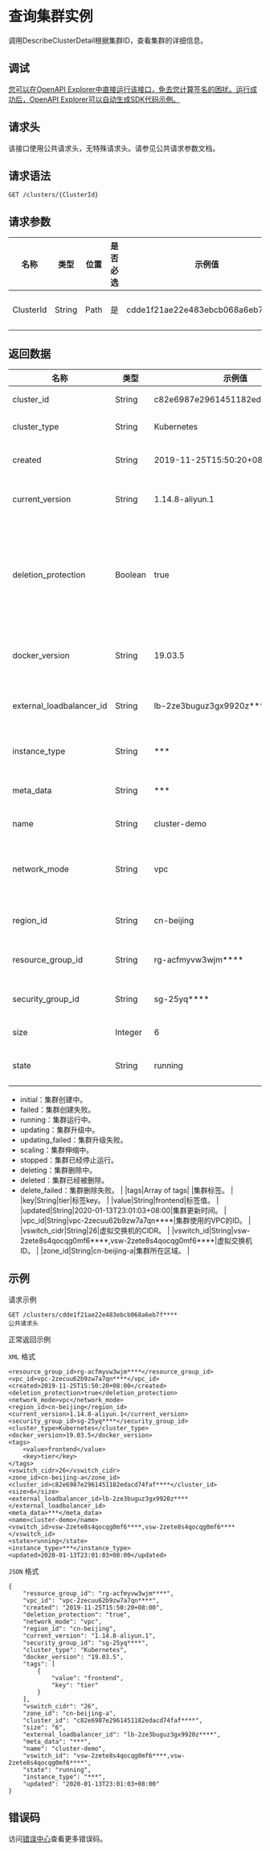 # 查询集群实例

调用DescribeClusterDetail根据集群ID，查看集群的详细信息。

## 调试

[您可以在OpenAPI Explorer中直接运行该接口，免去您计算签名的困扰。运行成功后，OpenAPI Explorer可以自动生成SDK代码示例。](https://api.aliyun.com/#product=CS&api=DescribeClusterDetail&type=ROA&version=2015-12-15)

## 请求头

该接口使用公共请求头，无特殊请求头。请参见公共请求参数文档。

## 请求语法

```
GET /clusters/{ClusterId} 
```

## 请求参数

|名称|类型|位置|是否必选|示例值|描述|
|--|--|--|----|---|--|
|ClusterId|String|Path|是|cdde1f21ae22e483ebcb068a6eb7f\*\*\*\*|集群ID。 |

## 返回数据

|名称|类型|示例值|描述|
|--|--|---|--|
|cluster\_id|String|c82e6987e2961451182edacd74faf\*\*\*\*|集群ID。 |
|cluster\_type|String|Kubernetes|集群类型。 |
|created|String|2019-11-25T15:50:20+08:00|集群创建时间。 |
|current\_version|String|1.14.8-aliyun.1|集群当前版本。 |
|deletion\_protection|Boolean|true|集群是否开启删除保护，防止通过控制台或API删除集群。 |
|docker\_version|String|19.03.5|集群中的Docker版本。 |
|external\_loadbalancer\_id|String|lb-2ze3buguz3gx9920z\*\*\*\*|集群负载均衡服务的ID。 |
|instance\_type|String|\*\*\*|集群实例类型。 |
|meta\_data|String|\*\*\*|集群元数据信息。 |
|name|String|cluster-demo|集群名称。 |
|network\_mode|String|vpc|集群网络模式（VPC网络：vpc）。 |
|region\_id|String|cn-beijing|集群所在地域ID。 |
|resource\_group\_id|String|rg-acfmyvw3wjm\*\*\*\*|集群资源组ID。 |
|security\_group\_id|String|sg-25yq\*\*\*\*|集群安全组ID。 |
|size|Integer|6|集群节点数。 |
|state|String|running|集群运行状态：

 -   initial：集群创建中。
-   failed：集群创建失败。
-   running：集群运行中。
-   updating：集群升级中。
-   updating\_failed：集群升级失败。
-   scaling：集群伸缩中。
-   stopped：集群已经停止运行。
-   deleting：集群删除中。
-   deleted：集群已经被删除。
-   delete\_failed：集群删除失败。 |
|tags|Array of tags| |集群标签。 |
|key|String|tier|标签key。 |
|value|String|frontend|标签值。 |
|updated|String|2020-01-13T23:01:03+08:00|集群更新时间。 |
|vpc\_id|String|vpc-2zecuu62b9zw7a7qn\*\*\*\*|集群使用的VPC的ID。 |
|vswitch\_cidr|String|26|虚拟交换机的CIDR。 |
|vswitch\_id|String|vsw-2zete8s4qocqg0mf6\*\*\*\*,vsw-2zete8s4qocqg0mf6\*\*\*\*|虚拟交换机ID。 |
|zone\_id|String|cn-beijing-a|集群所在区域。 |

## 示例

请求示例

```
GET /clusters/cdde1f21ae22e483ebcb068a6eb7f****
公共请求头
```

正常返回示例

`XML` 格式

```
<resource_group_id>rg-acfmyvw3wjm****</resource_group_id>
<vpc_id>vpc-2zecuu62b9zw7a7qn****</vpc_id>
<created>2019-11-25T15:50:20+08:00</created>
<deletion_protection>true</deletion_protection>
<network_mode>vpc</network_mode>
<region_id>cn-beijing</region_id>
<current_version>1.14.8-aliyun.1</current_version>
<security_group_id>sg-25yq****</security_group_id>
<cluster_type>Kubernetes</cluster_type>
<docker_version>19.03.5</docker_version>
<tags>
    <value>frontend</value>
    <key>tier</key>
</tags>
<vswitch_cidr>26</vswitch_cidr>
<zone_id>cn-beijing-a</zone_id>
<cluster_id>c82e6987e2961451182edacd74faf****</cluster_id>
<size>6</size>
<external_loadbalancer_id>lb-2ze3buguz3gx9920z****</external_loadbalancer_id>
<meta_data>***</meta_data>
<name>cluster-demo</name>
<vswitch_id>vsw-2zete8s4qocqg0mf6****,vsw-2zete8s4qocqg0mf6****</vswitch_id>
<state>running</state>
<instance_type>***</instance_type>
<updated>2020-01-13T23:01:03+08:00</updated>
```

`JSON` 格式

```
{
    "resource_group_id": "rg-acfmyvw3wjm****",
    "vpc_id": "vpc-2zecuu62b9zw7a7qn****",
    "created": "2019-11-25T15:50:20+08:00",
    "deletion_protection": "true",
    "network_mode": "vpc",
    "region_id": "cn-beijing",
    "current_version": "1.14.8-aliyun.1",
    "security_group_id": "sg-25yq****",
    "cluster_type": "Kubernetes",
    "docker_version": "19.03.5",
    "tags": [
        {
            "value": "frontend",
            "key": "tier"
        }
    ],
    "vswitch_cidr": "26",
    "zone_id": "cn-beijing-a",
    "cluster_id": "c82e6987e2961451182edacd74faf****",
    "size": "6",
    "external_loadbalancer_id": "lb-2ze3buguz3gx9920z****",
    "meta_data": "***",
    "name": "cluster-demo",
    "vswitch_id": "vsw-2zete8s4qocqg0mf6****,vsw-2zete8s4qocqg0mf6****",
    "state": "running",
    "instance_type": "***",
    "updated": "2020-01-13T23:01:03+08:00"
}
```

## 错误码

访问[错误中心](https://error-center.aliyun.com/status/product/CS)查看更多错误码。

